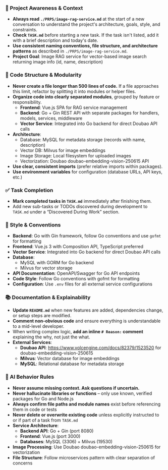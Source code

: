### 🔄 Project Awareness & Context
- **Always read `./PRPS/image-rag-service.md`** at the start of a new conversation to understand the project's architecture, goals, style, and constraints.
- **Check `TASK.md`** before starting a new task. If the task isn't listed, add it with a brief description and today's date.
- **Use consistent naming conventions, file structure, and architecture patterns** as described in `./PRPS/image-rag-service.md`.
- **Project Goal**: Image RAG service for vector-based image search returning image info (id, name, description)

### 🧱 Code Structure & Modularity
- **Never create a file longer than 500 lines of code.** If a file approaches this limit, refactor by splitting it into modules or helper files.
- **Organize code into clearly separated modules**, grouped by feature or responsibility.
  - **Frontend**: Vue.js SPA for RAG service management
  - **Backend**: Go + Gin REST API with separate packages for handlers, models, services, middleware
  - **Vector Service**: Integrated into Go backend for direct Doubao API calls
- **Architecture**: 
  - Database: MySQL for metadata storage (records with name, description)
  - Vector DB: Milvus for image embeddings
  - Image Storage: Local filesystem for uploaded images
  - Vectorization: Doubao doubao-embedding-vision-250615 API
- **Use clear, consistent imports** (prefer relative imports within packages).
- **Use environment variables** for configuration (database URLs, API keys, etc.)

### ✅ Task Completion
- **Mark completed tasks in `TASK.md`** immediately after finishing them.
- Add new sub-tasks or TODOs discovered during development to `TASK.md` under a “Discovered During Work” section.

### 📎 Style & Conventions
- **Backend**: Go with Gin framework, follow Go conventions and use `gofmt` for formatting
- **Frontend**: Vue.js 3 with Composition API, TypeScript preferred
- **Vector Service**: Integrated into Go backend for direct Doubao API calls
- **Database**: 
  - MySQL with GORM for Go backend
  - Milvus for vector storage
- **API Documentation**: OpenAPI/Swagger for Go API endpoints
- **Code Style**: Follow Go conventions with gofmt for formatting
- **Configuration**: Use `.env` files for all external service configurations

### 📚 Documentation & Explainability
- **Update `README.md`** when new features are added, dependencies change, or setup steps are modified.
- **Comment non-obvious code** and ensure everything is understandable to a mid-level developer.
- When writing complex logic, **add an inline `# Reason:` comment** explaining the why, not just the what.
- **External Services**:
  - **Doubao API**: https://www.volcengine.com/docs/82379/1523520 for doubao-embedding-vision-250615
  - **Milvus**: Vector database for image embeddings
  - **MySQL**: Relational database for metadata storage

### 🧠 AI Behavior Rules
- **Never assume missing context. Ask questions if uncertain.**
- **Never hallucinate libraries or functions** – only use known, verified packages for Go and Node.js
- **Always confirm file paths and module names** exist before referencing them in code or tests
- **Never delete or overwrite existing code** unless explicitly instructed to or if part of a task from `TASK.md`
- **Service Architecture**:
  - **Backend API**: Go + Gin (port 8080)
  - **Frontend**: Vue.js (port 3000)
  - **Databases**: MySQL (3306) + Milvus (19530)
- **Image Processing**: Use Doubao doubao-embedding-vision-250615 for vectorization
- **File Structure**: Follow microservices pattern with clear separation of concerns